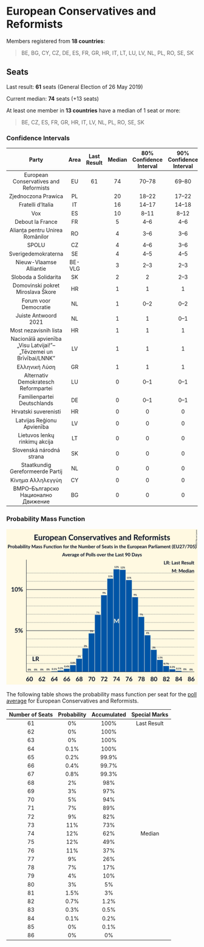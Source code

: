 # European Conservatives and Reformists

Members registered from **18 countries**:

> BE, BG, CY, CZ, DE, ES, FR, GR, HR, IT, LT, LU, LV, NL, PL, RO, SE, SK

## Seats

Last result: **61** seats (General Election of 26 May 2019)

Current median: **74** seats (+13 seats)

At least one member in **13 countries** have a median of 1 seat or more:

> BE, CZ, ES, FR, GR, HR, IT, LV, NL, PL, RO, SE, SK

### Confidence Intervals

| Party | Area | Last Result | Median | 80% Confidence Interval | 90% Confidence Interval | 95% Confidence Interval | 99% Confidence Interval |
|:-----:|:----:|:-----------:|:------:|:-----------------------:|:-----------------------:|:-----------------------:|:-----------------------:|
| European Conservatives and Reformists | EU | 61 | 74 | 70–78 | 69–80 | 68–81 | 66–83 |
| Zjednoczona Prawica | PL | | 20 | 18–22 | 17–22 | 17–23 | 16–23 |
| Fratelli d’Italia | IT | | 16 | 14–17 | 14–18 | 13–18 | 13–19 |
| Vox | ES | | 10 | 8–11 | 8–12 | 7–12 | 7–13 |
| Debout la France | FR | | 5 | 4–6 | 4–6 | 4–7 | 0–7 |
| Alianța pentru Unirea Românilor | RO | | 4 | 3–6 | 3–6 | 3–6 | 3–6 |
| SPOLU | CZ | | 4 | 4–6 | 3–6 | 3–6 | 3–6 |
| Sverigedemokraterna | SE | | 4 | 4–5 | 4–5 | 4–5 | 4–6 |
| Nieuw-Vlaamse Alliantie | BE-VLG | | 3 | 2–3 | 2–3 | 2–3 | 2–3 |
| Sloboda a Solidarita | SK | | 2 | 2 | 2–3 | 2–3 | 1–3 |
| Domovinski pokret Miroslava Škore | HR | | 1 | 1 | 1 | 1 | 1 |
| Forum voor Democratie | NL | | 1 | 0–2 | 0–2 | 0–2 | 0–2 |
| Juiste Antwoord 2021 | NL | | 1 | 1 | 0–1 | 0–1 | 0–1 |
| Most nezavisnih lista | HR | | 1 | 1 | 1 | 1 | 1 |
| Nacionālā apvienība „Visu Latvijai!”–„Tēvzemei un Brīvībai/LNNK” | LV | | 1 | 1 | 1 | 1 | 1 |
| Ελληνική Λύση | GR | | 1 | 1 | 1 | 1 | 1–2 |
| Alternativ Demokratesch Reformpartei | LU | | 0 | 0–1 | 0–1 | 0–1 | 0–1 |
| Familienpartei Deutschlands | DE | | 0 | 0–1 | 0–1 | 0–1 | 0–1 |
| Hrvatski suverenisti | HR | | 0 | 0 | 0 | 0 | 0 |
| Latvijas Reģionu Apvienība | LV | | 0 | 0 | 0 | 0 | 0 |
| Lietuvos lenkų rinkimų akcija | LT | | 0 | 0 | 0 | 0 | 0–1 |
| Slovenská národná strana | SK | | 0 | 0 | 0 | 0 | 0 |
| Staatkundig Gereformeerde Partij | NL | | 0 | 0 | 0 | 0 | 0 |
| Κίνημα Αλληλεγγύη | CY | | 0 | 0 | 0 | 0 | 0 |
| ВМРО–Българско Национално Движение | BG | | 0 | 0 | 0 | 0 | 0–1 |

### Probability Mass Function

![Graph with seats probability mass function not yet produced](average-2021-05-31-seats-pmf-europeanconservativesandreformists.png "Seats Probability Mass Function")

The following table shows the probability mass function per seat for the [poll average](average-2021-05-31.html) for European Conservatives and Reformists.

| Number of Seats | Probability | Accumulated | Special Marks |
|:---------------:|:-----------:|:-----------:|:-------------:|
| 61 | 0% | 100% | Last Result |
| 62 | 0% | 100% |  |
| 63 | 0% | 100% |  |
| 64 | 0.1% | 100% |  |
| 65 | 0.2% | 99.9% |  |
| 66 | 0.4% | 99.7% |  |
| 67 | 0.8% | 99.3% |  |
| 68 | 2% | 98% |  |
| 69 | 3% | 97% |  |
| 70 | 5% | 94% |  |
| 71 | 7% | 89% |  |
| 72 | 9% | 82% |  |
| 73 | 11% | 73% |  |
| 74 | 12% | 62% | Median |
| 75 | 12% | 49% |  |
| 76 | 11% | 37% |  |
| 77 | 9% | 26% |  |
| 78 | 7% | 17% |  |
| 79 | 4% | 10% |  |
| 80 | 3% | 5% |  |
| 81 | 1.5% | 3% |  |
| 82 | 0.7% | 1.2% |  |
| 83 | 0.3% | 0.5% |  |
| 84 | 0.1% | 0.2% |  |
| 85 | 0% | 0.1% |  |
| 86 | 0% | 0% |  |


